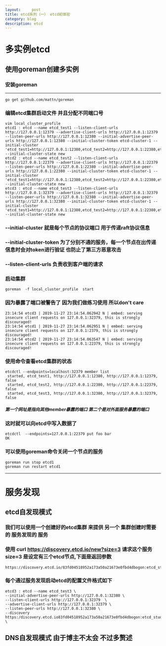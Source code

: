 ```yaml
---
layout:     post
title: etcd系列（一） etcd初体验
category: blog
description: etcd
---
```


# 多实例etcd
## 使用goreman创建多实例
### 安装goreman

---
```
go get github.com/mattn/goreman
```

### 编辑etcd集群启动文件 并且分配不同端口号

```
vim local_cluster_profile
etcd1 : etcd --name etcd_test1 --listen-client-urls http://127.0.0.1:12379 --advertise-client-urls http://127.0.0.1:12379 --listen-peer-urls http://127.0.0.1:12380 --initial-advertise-peer-urls http://127.0.0.1:12380 --initial-cluster-token etcd-cluster-1 --initial-cluster 'etcd_test1=http://127.0.0.1:12380,etcd_test2=http://127.0.0.1:22380,etcd_test3=http://127.0.0.1:32380' --initial-cluster-state new
etcd2 : etcd --name etcd_test2 --listen-client-urls http://127.0.0.1:22379 --advertise-client-urls http://127.0.0.1:22379 --listen-peer-urls http://127.0.0.1:22380 --initial-advertise-peer-urls http://127.0.0.1:22380 --initial-cluster-token etcd-cluster-1 --initial-cluster 'etcd_test1=http://127.0.0.1:12380,etcd_test2=http://127.0.0.1:22380,etcd_test3=http://127.0.0.1:32380' --initial-cluster-state new
etcd3 : etcd --name etcd_test3 --listen-client-urls http://127.0.0.1:32379 --advertise-client-urls http://127.0.0.1:32379 --listen-peer-urls http://127.0.0.1:32380 --initial-advertise-peer-urls http://127.0.0.1:32380 --initial-cluster-token etcd-cluster-1 --initial-cluster 'etcd_test1=http://127.0.0.1:12380,etcd_test2=http://127.0.0.1:22380,etcd_test3=http://127.0.0.1:32380' --initial-cluster-state new
```
### --initial-cluster 就是每个节点的协议端口 用于传递raft协议信息
### --initial-cluster-token 为了分别不通的服务，每一个节点在出传递信息时会对token进行验证 也防止了第三方恶意攻击
### --listen-client-urls 负责收到客户端的请求

### 启动集群

```
goreman  -f local_cluster_profile  start
```
### 因为暴露了端口被警告了 因为我们做练习使用 所以don't care


```
23:14:54 etcd3 | 2019-11-27 23:14:54.062942 N | embed: serving insecure client requests on 127.0.0.1:32379, this is strongly discouraged!
23:14:54 etcd1 | 2019-11-27 23:14:54.062951 N | embed: serving insecure client requests on 127.0.0.1:2379, this is strongly discouraged!
23:14:54 etcd2 | 2019-11-27 23:14:54.063547 N | embed: serving insecure client requests on 127.0.0.1:22379, this is strongly discouraged!
```

### 使用命令查看etcd集群的状态


```
etcdctl --endpoints=localhost:32379 member list
 started, etcd_test1, http://127.0.0.1:12380, http://127.0.0.1:12379, false
 started, etcd_test2, http://127.0.0.1:22380, http://127.0.0.1:22379, false
 started, etcd_test3, http://127.0.0.1:32380, http://127.0.0.1:32379, false
```
##### 第一个网址是指向其他member暴露的端口 第二个是对外面服务暴露的端口

### 这时就可以向etcd中写入数据了

```
etcdctl  --endpoints=127.0.0.1:22379 put foo bar
OK
```
### 可以使用goreman命令关闭一个节点的服务

```
goreman run stop etcd1
goreman run restart etcd1
```
---
# 服务发现
## etcd自发现模式
### 我们可以使用一个创建好的etcd集群 来提供  另一个 集群创建时需要的 服务发现的 服务
### 使用 curl https://discovery.etcd.io/new?size=3 请求这个服务 size=3 是设定有三个etcd节点,下面是返回参数

```
https://discovery.etcd.io/83fd04518952a173a50a21673e0fbd4dbogon:etcd_study
```
### 每个通过服务发现启动etcd的配置文件格式如下

```
etcd3 : etcd --name etcd_test3 \
--initial-advertise-peer-urls http://127.0.0.1:32380 \
--listen-client-urls http://127.0.0.1:32379  \
--advertise-client-urls http://127.0.0.1:32379 \
--listen-peer-urls http://127.0.0.1:32380 \
--discovery https:/discovery.etcd.io83fd04518952a173a50a21673e0fbd4dbogon:etcd_study \
```

## DNS自发现模式 由于博主不太会 不过多赘述

